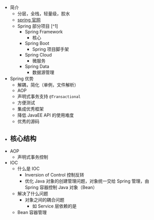 - 简介
	- 分层，全栈，轻量级，胶水
	- [spring 官网](https://spring.io)
	- Spring 部分项目 [^1]
		- Spring Framework
			- 核心
		- Spring Boot
			- Spring 项目脚手架
		- Spring Cloud
			- 微服务
		- Spring Data
			- 数据源管理
- Spring 优势
	- 解耦，简化（单例，文件解析）
	- AOP
	- 声明式事务支持 `@Transactional`
	- 方便测试
	- 集成优秀框架
	- 降低 JavaEE API 的使用难度
	- 优秀的源码
- 核心结构
	-
- AOP
	- 声明式事务控制
- IOC
	- 什么是 IOC
		- Inversion of Control 控制反转
		- 优化 Java 对象的创建管理问题，对象统一交给 Spring 管理，由 Spring 容器控制 Java 对象（Bean）
	- 解决了什么问题
		- 对象之间的耦合问题
			- 如 Service 层依赖的是
	- Bean 容器管理